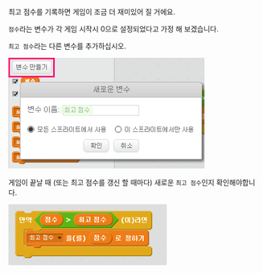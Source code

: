 최고 점수를 기록하면 게임이 조금 더 재미있어 질 거에요.

`점수`라는 변수가 각 게임 시작시 0으로 설정되었다고 가정 해 보겠습니다.

`최고 점수`라는 다른 변수를 추가하십시오.

![스크린 샷](images/make-high-score-variable.png)

게임이 끝날 때 (또는 최고 점수를 갱신 할 때마다) 새로운 `최고 점수`인지 확인해야합니다.

![스크린 샷](images/check-for-high-score.png)